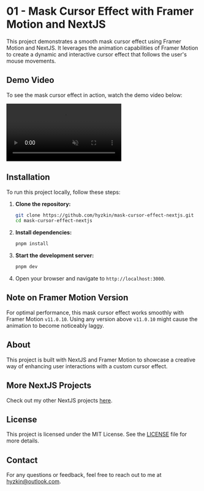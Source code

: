 # 01 - Mask Cursor Effect with Framer Motion and NextJS

This project demonstrates a smooth mask cursor effect using Framer Motion and NextJS. It leverages the animation capabilities of Framer Motion to create a dynamic and interactive cursor effect that follows the user's mouse movements.

## Demo Video

To see the mask cursor effect in action, watch the demo video below:

<video src="./demo.mov" autoplay muted loop></video>

## Installation

To run this project locally, follow these steps:

1. **Clone the repository:**

   ```bash
   git clone https://github.com/hyzkin/mask-cursor-effect-nextjs.git
   cd mask-cursor-effect-nextjs
   ```

2. **Install dependencies:**

   ```bash
   pnpm install
   ```

3. **Start the development server:**

   ```bash
   pnpm dev
   ```

4. Open your browser and navigate to `http://localhost:3000`.

## Note on Framer Motion Version

For optimal performance, this mask cursor effect works smoothly with Framer Motion `v11.0.10`. Using any version above `v11.0.10` might cause the animation to become noticeably laggy.

## About

This project is built with NextJS and Framer Motion to showcase a creative way of enhancing user interactions with a custom cursor effect.

## More NextJS Projects

Check out my other NextJS projects [here](https://github.com/hyzkin/nextjs-typescript-projects).

## License

This project is licensed under the MIT License. See the [LICENSE](LICENSE) file for more details.

## Contact

For any questions or feedback, feel free to reach out to me at [hyzkin@outlook.com](mailto:hyzkin@outlook.com).
